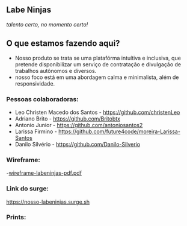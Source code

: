 ## Labe Ninjas
*talento certo, no momento certo!*

## O que estamos fazendo aqui?
- Nosso produto se trata se uma platafórma intuítiva e inclusiva, que pretende disponibilizar um serviço de contratação e divulgação de trabalhos autônomos e diversos.
- nosso foco está em uma abordagem calma e minimalista, além de responsividade.

### Pessoas colaboradoras:
- Leo Christen Macedo dos Santos - https://github.com/christenLeo
- Adriano Brito - https://github.com/Britobtx
- Antonio Junior - https://github.com/antoniosantos2
- Larissa Firmino - https://github.com/future4code/moreira-Larissa-Santos
- Danilo Silvério - https://github.com/Danilo-Silverio

### Wireframe:
-[wireframe-labeninjas-pdf.pdf](https://github.com/future4code/Moreira-labe-ninja3/files/7990788/wireframe-labeninjas-pdf.pdf)



### Link do surge:
https://nosso-labeninjas.surge.sh

### Prints:
